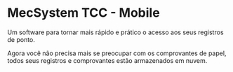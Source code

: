 # MecSystem TCC - Mobile

Um software para tornar mais rápido e prático o acesso aos seus registros de ponto.

Agora você não precisa mais se preocupar com os comprovantes de papel, todos seus registros e comprovantes estão armazenados em nuvem.